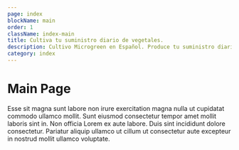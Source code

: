 ```yaml
---
page: index
blockName: main
order: 1
className: index-main
title: Cultiva tu suministro diario de vegetales. 
description: Cultivo Microgreen en Español. Produce tu suministro diario de vegetales. 
category: index
---
```


# Main Page

Esse sit magna sunt labore non irure exercitation magna nulla ut cupidatat commodo ullamco mollit. Sunt eiusmod consectetur tempor amet mollit laboris sint in. Non officia Lorem ex aute labore. Duis sint incididunt dolore consectetur. Pariatur aliquip ullamco ut cillum ut consectetur aute excepteur in nostrud mollit ullamco voluptate.

<CategoryEntries category="main"/>
